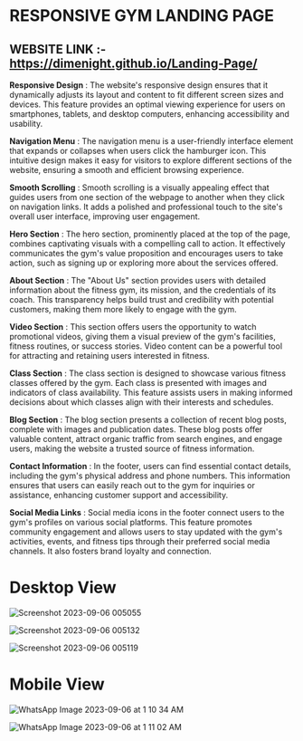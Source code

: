 # RESPONSIVE GYM LANDING PAGE

## WEBSITE LINK :- https://dimenight.github.io/Landing-Page/

**Responsive Design** : The website's responsive design ensures that it dynamically adjusts its layout and content to fit different screen sizes and devices. This feature provides an optimal viewing experience for users on smartphones, tablets, and desktop computers, enhancing accessibility and usability.

****Navigation Menu**** : The navigation menu is a user-friendly interface element that expands or collapses when users click the hamburger icon. This intuitive design makes it easy for visitors to explore different sections of the website, ensuring a smooth and efficient browsing experience.

****Smooth Scrolling**** : Smooth scrolling is a visually appealing effect that guides users from one section of the webpage to another when they click on navigation links. It adds a polished and professional touch to the site's overall user interface, improving user engagement.

****Hero Section****  : The hero section, prominently placed at the top of the page, combines captivating visuals with a compelling call to action. It effectively communicates the gym's value proposition and encourages users to take action, such as signing up or exploring more about the services offered.

**About Section** : The "About Us" section provides users with detailed information about the fitness gym, its mission, and the credentials of its coach. This transparency helps build trust and credibility with potential customers, making them more likely to engage with the gym.

**Video Section** : This section offers users the opportunity to watch promotional videos, giving them a visual preview of the gym's facilities, fitness routines, or success stories. Video content can be a powerful tool for attracting and retaining users interested in fitness.

**Class Section** : The class section is designed to showcase various fitness classes offered by the gym. Each class is presented with images and indicators of class availability. This feature assists users in making informed decisions about which classes align with their interests and schedules.

**Blog Section** : The blog section presents a collection of recent blog posts, complete with images and publication dates. These blog posts offer valuable content, attract organic traffic from search engines, and engage users, making the website a trusted source of fitness information.

**Contact Information** : In the footer, users can find essential contact details, including the gym's physical address and phone numbers. This information ensures that users can easily reach out to the gym for inquiries or assistance, enhancing customer support and accessibility.

**Social Media Links** : Social media icons in the footer connect users to the gym's profiles on various social platforms. This feature promotes community engagement and allows users to stay updated with the gym's activities, events, and fitness tips through their preferred social media channels. It also fosters brand loyalty and connection.

# Desktop View

![Screenshot 2023-09-06 005055](https://github.com/DimeNight/Landing-Page/assets/122911130/c7ca27d3-2a44-409f-ae5b-c2fe2bbdc8ca)

![Screenshot 2023-09-06 005132](https://github.com/DimeNight/Landing-Page/assets/122911130/9dc351cc-946e-4239-92f6-8758f17484d6)

![Screenshot 2023-09-06 005119](https://github.com/DimeNight/Landing-Page/assets/122911130/59f4018b-5ded-49c6-8f37-023395977534) 

# Mobile View

![WhatsApp Image 2023-09-06 at 1 10 34 AM](https://github.com/DimeNight/Landing-Page/assets/122911130/dd5114f1-035c-4282-ab91-57975152e728)


![WhatsApp Image 2023-09-06 at 1 11 02 AM](https://github.com/DimeNight/Landing-Page/assets/122911130/d655e9b7-5e5c-4f3d-a576-0e868de5345a)



